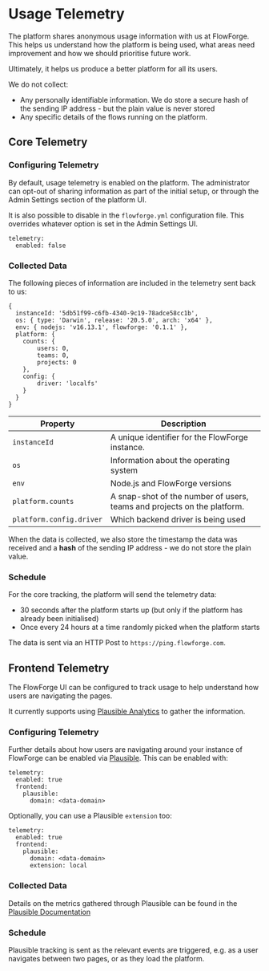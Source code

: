 # Usage Telemetry

The platform shares anonymous usage information with us at FlowForge. This helps
us understand how the platform is being used, what areas need improvement
and how we should prioritise future work.

Ultimately, it helps us produce a better platform for all its users.

We do not collect:
 - Any personally identifiable information. We do store a secure hash of the sending IP address - but the plain value is never stored
 - Any specific details of the flows running on the platform.

## Core Telemetry 

### Configuring Telemetry


By default, usage telemetry is enabled on the platform. The administrator can
opt-out of sharing information as part of the initial setup, or through the Admin
Settings section of the platform UI.

It is also possible to disable in the `flowforge.yml` configuration file. This
overrides whatever option is set in the Admin Settings UI.

```
telemetry:
  enabled: false
```

### Collected Data

The following pieces of information are included in the telemetry sent back to us:

```
{
  instanceId: '5db51f99-c6fb-4340-9c19-78adce58cc1b',
  os: { type: 'Darwin', release: '20.5.0', arch: 'x64' },
  env: { nodejs: 'v16.13.1', flowforge: '0.1.1' },
  platform: {
    counts: {
        users: 0,
        teams: 0,
        projects: 0
    },
    config: {
        driver: 'localfs'
    }
  }
}
```

Property | Description
----|-----
`instanceId` | A unique identifier for the FlowForge instance.
`os` | Information about the operating system
`env` | Node.js and FlowForge versions
`platform.counts` | A snap-shot of the number of users, teams and projects on the platform.
`platform.config.driver` | Which backend driver is being used


When the data is collected, we also store the timestamp the data was received and
a **hash** of the sending IP address - we do not store the plain value.


### Schedule

For the core tracking, the platform will send the telemetry data:
 - 30 seconds after the platform starts up (but only if the platform has already been initialised)
 - Once every 24 hours at a time randomly picked when the platform starts

The data is sent via an HTTP Post to `https://ping.flowforge.com`.

## Frontend Telemetry

The FlowForge UI can be configured to track usage to help understand how users are navigating the pages.

It currently supports using [Plausible Analytics](https://plausible.io/) to gather the information.

### Configuring Telemetry

Further details about how users are navigating around your instance of FlowForge can be enabled via [Plausible](https://plausible.io/). This can be enabled with:

```
telemetry:
  enabled: true
  frontend:
    plausible:
      domain: <data-domain>
```

Optionally, you can use a Plausible `extension` too:

```
telemetry:
  enabled: true
  frontend:
    plausible:
      domain: <data-domain>
      extension: local
```

### Collected Data

Details on the metrics gathered through Plausible can be found in the [Plausible Documentation](https://plausible.io/docs/metrics-definitions)

### Schedule 

Plausible tracking is sent as the relevant events are triggered, e.g. as a user navigates between two pages, or as they load the platform.